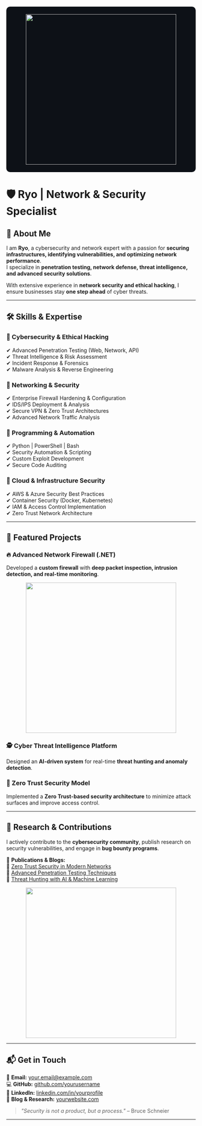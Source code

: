 <!-- Background Styling -->
<p align="center" style="background-color:#0d1117; padding:20px; border-radius:10px;">
  <img src="https://media.giphy.com/media/3o7TKU8RvQuomFfUUU/giphy.gif" width="400" />
</p>

# 🛡️ Ryo | Network & Security Specialist  

## 📖 About Me  
I am **Ryo**, a cybersecurity and network expert with a passion for **securing infrastructures, identifying vulnerabilities, and optimizing network performance**.  
I specialize in **penetration testing, network defense, threat intelligence, and advanced security solutions**.  

With extensive experience in **network security and ethical hacking**, I ensure businesses stay **one step ahead** of cyber threats.  

---

## 🛠️ Skills & Expertise  

### 🔹 Cybersecurity & Ethical Hacking  
✔ Advanced Penetration Testing (Web, Network, API)  
✔ Threat Intelligence & Risk Assessment  
✔ Incident Response & Forensics  
✔ Malware Analysis & Reverse Engineering  

### 🔹 Networking & Security  
✔ Enterprise Firewall Hardening & Configuration  
✔ IDS/IPS Deployment & Analysis  
✔ Secure VPN & Zero Trust Architectures  
✔ Advanced Network Traffic Analysis  

### 🔹 Programming & Automation  
✔ Python | PowerShell | Bash  
✔ Security Automation & Scripting  
✔ Custom Exploit Development  
✔ Secure Code Auditing  

### 🔹 Cloud & Infrastructure Security  
✔ AWS & Azure Security Best Practices  
✔ Container Security (Docker, Kubernetes)  
✔ IAM & Access Control Implementation  
✔ Zero Trust Network Architecture  

---

## 🚀 Featured Projects  

### 🔥 Advanced Network Firewall (.NET)  
Developed a **custom firewall** with **deep packet inspection, intrusion detection, and real-time monitoring**.

<p align="center">
  <img src="https://media.giphy.com/media/YQitE4YNQNahy/giphy.gif" width="400"/>
</p>

### 🕵️ Cyber Threat Intelligence Platform  
Designed an **AI-driven system** for real-time **threat hunting and anomaly detection**.

### 🔐 Zero Trust Security Model  
Implemented a **Zero Trust-based security architecture** to minimize attack surfaces and improve access control.

---

## 📡 Research & Contributions  
I actively contribute to the **cybersecurity community**, publish research on security vulnerabilities, and engage in **bug bounty programs**.

📜 **Publications & Blogs:**  
🔗 [Zero Trust Security in Modern Networks](#)  
🔗 [Advanced Penetration Testing Techniques](#)  
🔗 [Threat Hunting with AI & Machine Learning](#)  

<p align="center">
  <img src="https://media.giphy.com/media/3ov9jNziFTMfzSumAw/giphy.gif" width="400"/>
</p>

---

## 📬 Get in Touch  
📩 **Email:** your.email@example.com  
💻 **GitHub:** [github.com/yourusername](https://github.com/yourusername)  
🔗 **LinkedIn:** [linkedin.com/in/yourprofile](https://linkedin.com/in/yourprofile)  
📖 **Blog & Research:** [yourwebsite.com](#)  

> _"Security is not a product, but a process."_ – Bruce Schneier  

---
